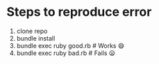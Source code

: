 # Steps to reproduce error

1. clone repo
2. bundle install
3. bundle exec ruby good.rb # Works :smile:
4. bundle exec ruby bad.rb # Fails :frowning:
